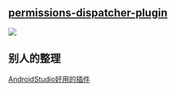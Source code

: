 


## [permissions-dispatcher-plugin](https://github.com/shiraji/permissions-dispatcher-plugin)  

![](https://github.com/shiraji/permissions-dispatcher-plugin/blob/master/website/images/pd.gif)



## 别人的整理
[AndroidStudio好用的插件
](https://segmentfault.com/a/1190000005092842?hmsr=toutiao.io&utm_medium=toutiao.io&utm_source=toutiao.io)  
